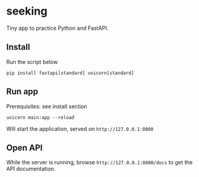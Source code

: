 # seeking
Tiny app to practice Python and FastAPI.

## Install

Run the script below

```shell
pip install fastapi[standard] uvicorn[standard]
```

## Run app

Prerequisites: see install section

```shell
uvicorn main:app --reload
```

Will start the application, served on `http://127.0.0.1:8000`

## Open API

While the server is running, browse `http://127.0.0.1:8000/docs` to get the API documentation.

